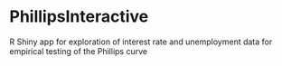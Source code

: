 # PhillipsInteractive
R Shiny app for exploration of interest rate and unemployment data for empirical testing of the Phillips curve
